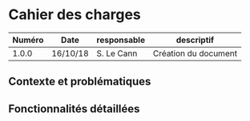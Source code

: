 # Cahier des charges

| Numéro | Date     | responsable | descriptif           |
| ------ | -------- | ----------- | -------------------- |
| 1.0.0  | 16/10/18 | S. Le Cann  | Création du document |

## Contexte et problématiques

## Fonctionnalités détaillées
